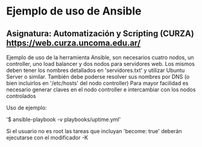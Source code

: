 # Ejemplo de uso de Ansible
## Asignatura: Automatización y Scripting (CURZA) https://web.curza.uncoma.edu.ar/
Ejemplo de uso de la herramienta Ansible, son necesarios cuatro nodos, un controller, uno load balancer y dos nodos para servidores web. Los mismos deben tener los nombres detallados en 'servidores.txt' y utilizar Ubuntu Server o similar. También debe poderse resolver sus nombres por DNS (o bien incluirlos en '/etc/hosts' del nodo controller)
Para mayor facilidad es necesario generar claves en el nodo controller e intercambiar con los nodos controlados

Uso de ejemplo:

'$ ansible-playbook -v playbooks/uptime.yml'

Si el usuario no es root las tareas que incluyan 'become: true' deberán ejecutarse con el modificador -K